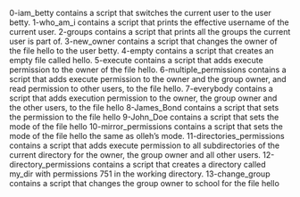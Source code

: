 0-iam_betty contains a script that switches the current user to the user betty.
1-who_am_i contains a script that prints the effective username of the current user.
2-groups contains a script that prints all the groups the current user is part of.
3-new_owner contains a script that changes the owner of the file hello to the user betty.
4-empty contains a script that creates an empty file called hello.
5-execute contains a script that adds execute permission to the owner of the file hello.
6-multiple_permissions contains a script that adds execute permission to the owner and the group owner, and read permission to other users, to the file hello.
7-everybody contains a script that adds execution permission to the owner, the group owner and the other users, to the file hello
8-James_Bond contains a script that sets the permission to the file hello
9-John_Doe contains a script that sets the mode of the file hello
10-mirror_permissions contains  a script that sets the mode of the file hello the same as olleh’s mode.
11-directories_permissions contains a script that adds execute permission to all subdirectories of the current directory for the owner, the group owner and all other users.
12-directory_permissions contains a script that creates a directory called my_dir with permissions 751 in the working directory.
13-change_group contains a script that changes the group owner to school for the file hello